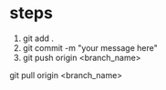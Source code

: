 # steps

1. git add .
2. git commit -m "your message here"
3. git push origin <branch_name>

git pull origin <branch_name>
